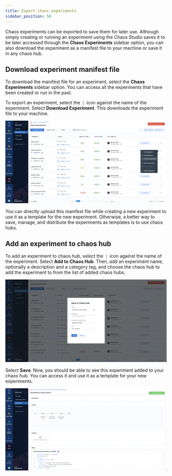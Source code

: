 ```yaml
---
title: Export chaos experiments
sidebar_position: 50
---
```


Chaos experiments can be exported to save them for later use. Although simply creating or running an experiment using the Chaos Studio saves it to be later accessed through the **Chaos Experiments** sidebar option, you can also download the experiment as a manifest file to your machine or save it in any chaos hub.

## Download experiment manifest file
To download the manifest file for an experiment, select the **Chaos Experiments** sidebar option. You can access all the experiments that have been created or run in the past.

To export an experiment, select the **`⋮`** icon against the name of the experiment.
Select **Download Experiment**. This downloads the experiment file to your machine.

![Download Experiment Manifest](./static/export-chaos-experiments/download-experiment-manifest.png)

You can directly upload this manifest file while creating a new experiment to use it as a template for the new experiment. Otherwise, a better way to save, manage, and distribute the experiments as templates is to use chaos hubs.

## Add an experiment to chaos hub
To add an experiment to chaos hub, select the **`⋮`** icon against the name of the experiment.
Select **Add to Chaos Hub**. Then, add an experiment name, optionally a description and a category tag, and choose the chaos hub to add the experiment to from the list of added chaos hubs.

![Add Experiment to ChaosHub](./static/export-chaos-experiments/add-experiment-to-chaoshub.png)

Select **Save**. Now, you should be able to see this experiment added to your chaos hub. You can access it and use it as a template for your new experiments.

![Added Experiment to Hub](./static/export-chaos-experiments/added-experiment-to-hub.png)
